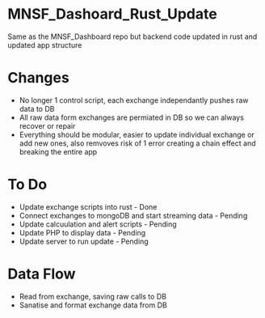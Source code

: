 # MNSF_Dashoard_Rust_Update
Same as the MNSF_Dashboard repo but backend code updated in rust and updated app structure

# Changes
- No longer 1 control script, each exchange independantly pushes raw data to DB
- All raw data form exchanges are permiated in DB so we can always recover or repair
- Everything should be modular, easier to update individual exchange or add new ones, also remvoves risk of 1 error creating a chain effect and breaking the entire app

# To Do
- Update exchange scripts into rust - Done
- Connect exchanges to mongoDB and start streaming data - Pending
- Update calcuulation and alert scripts - Pending
- Update PHP to display data - Pending
- Update server to run update - Pending

# Data Flow
- Read from exchange, saving raw calls to DB
- Sanatise and format exchange data from DB
